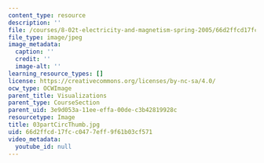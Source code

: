 ```yaml
---
content_type: resource
description: ''
file: /courses/8-02t-electricity-and-magnetism-spring-2005/66d2ffcd17fcc0477eff9f61b03cf571_03partCircThumb.jpg
file_type: image/jpeg
image_metadata:
  caption: ''
  credit: ''
  image-alt: ''
learning_resource_types: []
license: https://creativecommons.org/licenses/by-nc-sa/4.0/
ocw_type: OCWImage
parent_title: Visualizations
parent_type: CourseSection
parent_uid: 3e9d053a-11ee-effa-00de-c3b42819928c
resourcetype: Image
title: 03partCircThumb.jpg
uid: 66d2ffcd-17fc-c047-7eff-9f61b03cf571
video_metadata:
  youtube_id: null
---
```

